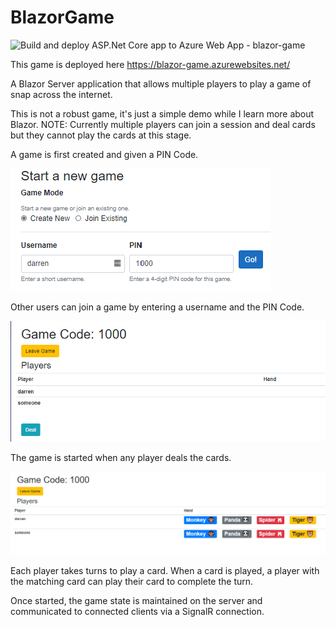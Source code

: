 # BlazorGame

![Build and deploy ASP.Net Core app to Azure Web App - blazor-game](https://github.com/dneimke/BlazorGame/workflows/Build%20and%20deploy%20ASP.Net%20Core%20app%20to%20Azure%20Web%20App%20-%20blazor-game/badge.svg)

This game is deployed here https://blazor-game.azurewebsites.net/

A Blazor Server application that allows multiple players to play a game of snap across the internet. 

This is not a robust game, it's just a simple demo while I learn more about Blazor. NOTE: Currently multiple players can join a session and deal cards but they cannot play the cards at this stage.

A game is first created and given a PIN Code. 

![Creating a new game](https://github.com/dneimke/blazorgame/blob/main/docs/start-new-game.png?raw=true)

Other users can join a game by entering a username and the PIN Code.

![Multiple players in a game](https://github.com/dneimke/blazorgame/blob/main/docs/multiple-players.png?raw=true)

The game is started when any player deals the cards.

![Dealt cards](https://github.com/dneimke/blazorgame/blob/main/docs/dealt-cards.png?raw=true)

Each player takes turns to play a card. When a card is played, a player with the matching card can play their card to complete the turn.

Once started, the game state is maintained on the server and communicated to connected clients via a SignalR connection.
